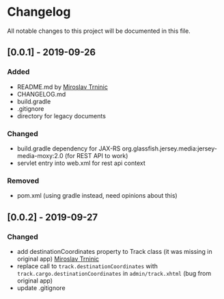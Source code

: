 # Changelog
All notable changes to this project will be documented in this file.

## [0.0.1] - 2019-09-26
### Added
- README.md by [Miroslav Trninic](https://github.com/carousel)
- CHANGELOG.md
- build.gradle 
- .gitignore
- directory for legacy documents

### Changed
- build.gradle dependency for JAX-RS org.glassfish.jersey.media:jersey-media-moxy:2.0 (for REST API to work)
- servlet entry into web.xml for rest api context

### Removed
- pom.xml (using gradle instead, need opinions about this)

## [0.0.2] - 2019-09-27
### Changed
- add destinationCoordinates property to Track class (it was missing in original app) [Miroslav Trninic](https://github.com/carousel)
- replace call to `track.destinationCoordinates` with  `track.cargo.destinationCoordinates` in `admin/track.xhtml` (bug from original app)
- update .gitignore 



